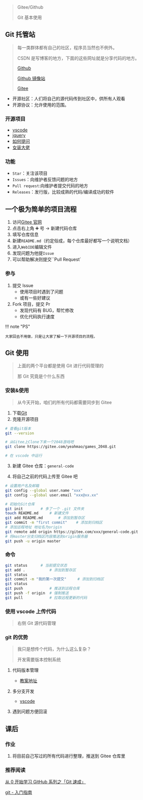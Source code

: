 > Gitee/Github
>
> Git 基本使用

## Git 托管站

> 每一类群体都有自己的社区，程序员当然也不例外。
>
> CSDN 是写博客的地方，下面的这些网址就是分享代码的地方。
>
> [Github](https://github.com/)
>
> [Github 镜像站](https://hub.fastgit.org/)
>
> [Gitee](https://gitee.com/)

- 开源社区：人们将自己的源代码传到社区中，供所有人观看
- 开源协议：允许使用的范围。

### 开源项目

- [vscode](https://github.com/microsoft/vscode)
- [jquery](https://github.com/jquery/jquery)
- [如何提问](https://github.com/tvvocold/How-To-Ask-Questions-The-Smart-Way)
- [女装大佬](https://github.com/komeiji-satori/Dress)

### 功能

- `Star`：关注该项目
- `Issues`：向维护者反馈问题的地方
- `Pull request`:向维护者提交代码的地方
- `Releases`：发行版，比较成熟的代码/编译成功的软件

## 一个极为简单的项目流程

1. 访问[Gitee 官网](https://gitee.com/)
2. 点击右上角 ➕ 号 -> 新建代码仓库
3. 填写仓库信息
4. 新建`README.md`（约定俗成，每个仓库最好都写一个说明文档）
5. 进入`WebIDE`编辑文件
6. 发现问题为他提`Issue`
7. 可以帮助解决则提交``Pull Request`

### 参与

1. 提交 Issue
   - 使用项目时遇到了问题
   - 或有一些好建议
2. Fork 项目，提交 Pr
   - 发现代码有 BUG，帮忙修改
   - 优化代码执行速度

!!! note "PS"

    大家回去不用做，只是让大家了解一下开源项目的流程。

## Git 使用

> 上面的两个平台都是使用 Git 进行代码管理的
>
> 那 Git 究竟是个什么东西

### 安装&使用

> 从今天开始，咱们的所有代码都需要同步到 Gitee

1. 下载[Git](https://git-scm.com/download/win)
2. 克隆开源项目

```bash
# 查看git版本
git --version

# 从Gitee上Clone下来一个2048游戏吧
git clone https://gitee.com/yeahmao/games_2048.git

# 在 vscode 中运行
```

3. 新建 Gitee 仓库：`general-code`

4. 将自己之前的代码上传至 Gitee 吧

```bash
# 设置用户名及邮箱
git config --global user.name "xxx"
git config --global user.email "xxx@xx.xx"

# 初始化Git仓库
git init		# 多了一个 .git 文件夹
touch README.md		# 新建文件
git add README.md		# 添加到暂存区
git commit -m "first commit"	# 添加到归档区
# 添加远程地址 地址名为origin
git remote add origin https://gitee.com/xxx/general-code.git
# 将master分支归档区内容推送到origin服务器
git push -u origin master
```

### 命令

```bash
git status		# 当前提交状态
git add .			# 添加到暂存区
git status
git commit -m "我的第一次提交"		# 添加到归档区
git status
git push 			# 推送到远程仓库
git push -f origin	# 强制推送
git pull			# 拉取远程更新的代码
```

### 使用 vscode 上传代码

> 右侧 Git 源代码管理

### git 的优势

> 我只是想传个代码，为什么这么复杂？
>
> 开发需要版本控制系统

1. 代码版本管理

   - [教案地址](https://github.com/fzf404/share/)

2. 多分支开发

   - [vscode](https://github.com/microsoft/vscode)

3. 遇到问题方便回滚

## 课后

### 作业

1. 将目前自己写过的所有代码进行整理，推送到 Gitee 仓库里

### 推荐阅读

[从 0 开始学习 GitHub 系列之「Git 速成」](https://zhuanlan.zhihu.com/p/21269318)

[git - 入门指南](https://zhuanlan.zhihu.com/p/21193604)

